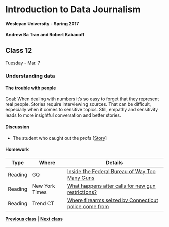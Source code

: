 # Introduction to Data Journalism
  
#### Wesleyan University - Spring 2017
  
**Andrew Ba Tran and Robert Kabacoff**
  
## Class 12
Tuesday - Mar. 7
                             
### Understanding data
                             
#### The trouble with people
                             
Goal: When dealing with numbers it’s so easy to forget that they represent real people. Stories require interviewing sources. That can be difficult, especially when it comes to sensitive topics. Still, empathy and sensitivity leads to more insightful conversation and better stories.
                             
#### Discussion

    
* The student who caught out the profs [[Story](http://www.bbc.com/news/magazine-22223190)]

#### Homework
                          
|Type|Where|Details|
|---|---|---|
|Reading|GQ|[Inside the Federal Bureau of Way Too Many Guns](http://www.gq.com/story/inside-federal-bureau-of-way-too-many-guns)|
|Reading|New York Times|[What happens after calls for new gun restrictions? ](http://www.nytimes.com/interactive/2015/12/10/us/gun-sales-terrorism-obama-restrictions.html?_r=0)|
|Reading|Trend CT|[Where firearms seized by Connecticut police come from](http://trendct.org/2015/12/02/where-guns-came-from-outside-of-connecticut/)|
                   
**[Previous class](class11.md)** | **[Next class](class13.md)**
